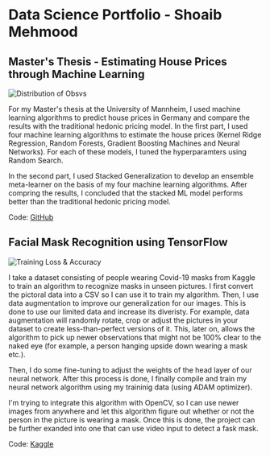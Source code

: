 # Data Science Portfolio - Shoaib Mehmood


## Master's Thesis - Estimating House Prices through Machine Learning
 
 ![Distribution of Obsvs](master/chloropeth%20crope.png)
 
  For my Master's thesis at the University of Mannheim, I used machine learning algorithms to predict house prices in Germany and compare the results with the traditional hedonic pricing model. In the first part, I used four machine learning algorithms to estimate the house prices (Kernel Ridge Regression, Random Forests, Gradient Boosting Machines and Neural Networks). For each of these models, I tuned the hyperparamters using Random Search. 
  
  In the second part, I used Stacked Generalization to develop an ensemble meta-learner on the basis of my four machine learning algorithms. After compring the results, I concluded that the stacked ML model performs better than the traditional hedonic pricing model. 
  
  Code: [GitHub](https://github.com/shoaibmnagi/masters-thesis)


## Facial Mask Recognition using TensorFlow

![Training Loss & Accuracy](https://www.kaggleusercontent.com/kf/38196102/eyJhbGciOiJkaXIiLCJlbmMiOiJBMTI4Q0JDLUhTMjU2In0..pDCSfgJ3V1WElpXoRYDANw.W4EkI5TtoYf5qkioOF2sUqw84607RB8PpodAJoZAzlPORwcGMhlDYE845NZOw1oPdqWlL6nNWFPH28H8Q00SE9RKYf2mdE2YzXWUl8FBZSk25U3jU35X9sjH4vP3anMOMJSXR9Bcii47ankayDTGrJ1wMp2Iz_1OB0vTJIiODjl0AcTeCbUSo64SI7JNenafQet8fy4uiSqvRBNvkIroLU-m4ZF5JzhO1Uu4F6nu22N4af-R01j0Q5x5s2IQqTuof5ocpYhlt9RPZJ-JwfpTUBFr4ua7TyHU7PNqJ5aMi1liVomFaQBobvcjKKJGj7EuWaJSxzIzx2gPpm7HjjUwwTPbEglF-c2ddZvY235M57zc5aqsNoFUid-Z6OPSj3CFKmpNG3zVFTLKkjATKvSaf2C-VxtDfawBmBVKf1ew6rpUzO8dXNnLvt_5JUMe3fYXIi-IAmzilpGK3RoBbOY8LAUhXTMJekiAlNt8QRHmhcBJV2GkafUaj9pyFJAQ_D5AOOnxrV83hXhRniZHB8mvcaOGD8jYq-LTBmZuuI2qkiCUnmA4NtTAV3R3wM7tWwZ20wN1UV92x0sWc_yjarul8ieYo8TG__6dy3h0Ylvm9j8lnRe61niLmXIjQ61ebwKFGoWIwZewOczXIo4EV_ztsK3VShtx4vBU5jUHe6Ahttw.iIdcWslqk1ew8uW_JONaWw/__results___files/__results___9_3.png)

  I take a dataset consisting of people wearing Covid-19 masks from Kaggle to train an algorithm to recognize masks in unseen pictures. I first convert the pictoral data into a CSV so I can use it to train my algorithm. Then, I use data augmentation to improve our generalization for our images. This is done to use our limited data and increase its diveristy. For example, data augmentation will randomly rotate, crop or adjust the pictures in your dataset to create less-than-perfect versions of it. This, later on, allows the algorithm to pick up newer observations that might not be 100% clear to the naked eye (for example, a person hanging upside down wearing a mask etc.).

 Then, I do some fine-tuning to adjust the weights of the head layer of our neural network. After this process is done, I finally compile and train my neural network algorithm using my traininig data (using ADAM optimizer). 
 
 I'm trying to integrate this algorithm with OpenCV, so I can use newer images from anywhere and let this algorithm figure out whether or not the person in the picture is wearing a mask. Once this is done, the project can be further exanded into one that can use video input to detect a fask mask.
 
 Code: [Kaggle](https://www.kaggle.com/shoaibmnagi/face-mask-detection)
